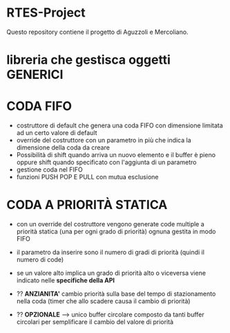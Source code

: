 # RTES-Project
Questo repository contiene il progetto di Aguzzoli e Mercoliano.

# libreria che gestisca oggetti GENERICI

# CODA FIFO	

- costruttore di default che genera una coda FIFO con dimensione limitata ad un certo valore di default 
- override del costruttore con un parametro in più che indica la dimensione della coda da creare
- Possibilità di shift quando arriva un nuovo elemento e il buffer è pieno oppure shift quando specificato con l'aggiunta di un parametro
- gestione coda nel FIFO
- funzioni PUSH POP E PULL con mutua esclusione

# CODA A PRIORITÀ STATICA 

- con un override del costruttore vengono generate code multiple a priorità statica (una per ogni grado di priorità) ognuna gestita in modo FIFO
- il parametro da inserire sono il numero di gradi di priorità (quindi il numero di code)
- se un valore alto implica un grado di priorità alto o viceversa viene indicato nelle **specifiche della API**
- ?? **ANZIANITA'** cambio priorità sulla base del tempo di stazionamento nella coda (timer che allo scadere causa il cambio di priorità)

- ?? **OPZIONALE** --> unico buffer circolare composto da tanti buffer circolari per semplificare il cambio del valore di priorità